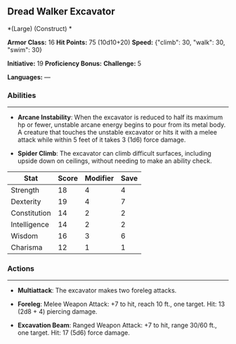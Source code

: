 ## Dread Walker Excavator
*(Large) (Construct) *

**Armor Class:** 16
**Hit Points:** 75 (10d10+20)
**Speed:** {"climb": 30, "walk": 30, "swim": 30}

**Initiative:** 19
**Proficiency Bonus:**
**Challenge:** 5

**Languages:** —

### Abilities
 --- 
- **Arcane Instability**: When the excavator is reduced to half its maximum hp or fewer, unstable arcane energy begins to pour from its metal body. A creature that touches the unstable excavator or hits it with a melee attack while within 5 feet of it takes 3 (1d6) force damage.

- **Spider Climb**: The excavator can climb difficult surfaces, including upside down on ceilings, without needing to make an ability check.



| Stat | Score | Modifier | Save |
| ---- | ---- | ---- | ---- |
| Strength | 18 | 4 | 4 |
| Dexterity | 19 | 4 | 7 |
| Constitution | 14 | 2 | 2 |
| Intelligence | 14 | 2 | 2 |
| Wisdom | 16 | 3 | 6 |
| Charisma | 12 | 1 | 1 |

### Actions
 --- 
- **Multiattack**: The excavator makes two foreleg attacks.

- **Foreleg**: Melee Weapon Attack: +7 to hit, reach 10 ft., one target. Hit: 13 (2d8 + 4) piercing damage.

- **Excavation Beam**: Ranged Weapon Attack: +7 to hit, range 30/60 ft., one target. Hit: 17 (5d6) force damage.

